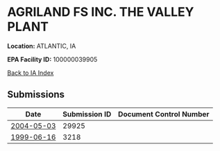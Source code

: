 # AGRILAND FS INC.  THE VALLEY PLANT

**Location:** ATLANTIC, IA

**EPA Facility ID:** 100000039905

[Back to IA Index](../../index.md)

## Submissions

| Date | Submission ID | Document Control Number |
|------|--------------|-------------------------|
| [2004-05-03](submissions/29925.md) | 29925 |  |
| [1999-06-16](submissions/3218.md) | 3218 |  |
